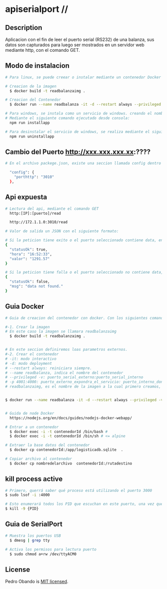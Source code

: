 # apiserialport //

## Description

Aplicacion con el fin de leer el puerto serial (RS232) de una balanza, sus datos son capturados para luego ser mostrados en un servidor web mediante http, con el comando GET.

## Modo de instalacion

```bash
# Para linux, se puede creear o instalar mediante un contenedor Docker

# Creacion de la imagen
  $ docker build -t readbalanzaimg .

# Creacion del Contenedor
  $ docker run --name readbalanza -it -d --restart always --privileged -v /dev/ttyACM0:/dev/ttyACM0 -p 3010:3010 readbalanzaimg

# Para windows, se instala como un servicio de windows. creando el nombre de 'Balanza Lector'.
# Mediante el siguiente comando ejecutado desde consola:
  npm run installapp

# Para desinstalar el servicio de windows, se realiza mediante el siguiente comando:
  npm run uninstallapp
```

## Cambio del Puerto http://xxx.xxx.xxx.xx:????

```bash
# En el archivo packege.json, existe una seccion llamada config dentro existe una etiqueta de nombre "porthttp:"

  "config": {
    "porthttp": "3010"
  },

```

## Api expuesta

```bash
# Lectura del api, mediante el comando GET
  http:[IP]:[puerto]/read

  http://172.1.1.0:3010/read

# Valor de salida un JSON con el siguiente formato:

# Si la peticion tiene exito o el puerto seleccionado contiene data, envia un codigo 200 y el siguiente json.
{
  "statusOk": true,
  "hora": "16:52:33",
  "valor": "1291.57"
}

# Si la peticion tiene falla o el puerto seleccionado no contiene data, envia un codigo 409 y el siguiente json.
{
  "statusOk": false,
  "msg": "data not found."
}

```

## Guia Docker

```bash
# Guia de creacion del contenedor con docker. Con los siguientes comandas.

#-1. Crear la imagen
# En este caso la imagen se llamara readbalanzaimg
  $ docker build -t readbalanzaimg .


# En este seccion definiremos loas parametros externos.
#-2. Crear el contenedor
# -it: modo interactivo
# -d: modo deployment
# --restart always: reiniciara siempre.
# --name readbalanza, indica el nombre del contenedor
# --privileged -v: puerto_serial_externo:puerto_serial_interno
# -p 4001:4000: puerto_externo_expondra_el_servicio: puerto_interno_donde_se_ejecuta
# readbalanzaimg, es el nombre de la imagen a la cual primero creamos, de la cual se creara el contenedor.


$ docker run --name readbalanza -it -d --restart always --privileged -v /dev/ttyACM0:/dev/ttyACM0 -p 3010:3010 readbalanzaimg


# Guida de node Docker
  https://nodejs.org/en/docs/guides/nodejs-docker-webapp/

# Entrar a un contenedor
  $ docker exec -i -t contenedorId /bin/bash #
  $ docker exec -i -t contenedorId /bin/sh # <= alpine

# Extraer la base datos del contenedor
  $ docker cp contenedorId:/app/logisticadb.sqlite  .

# Copiar archivo al contenedor
  $ docker cp nombredelarchivo  contenedorId:/rutadestino
```

## kill process active

```bash
# Primero, querrá saber qué proceso está utilizando el puerto 3000
$ sudo lsof -i :4000

# Esto enumerará todos los PID que escuchan en este puerto, una vez que tenga el PID puede terminarlo:
$ kill -9 {PID}
```

## Guia de SerialPort

```bash
# Muestra los puertos USB
  $ dmesg | grep tty

# Activa los permisos para lectura puerto
  $ sudo chmod a+rw /dev/ttyACM0
```

## License

Pedro Obando is [MIT licensed](LICENSE).
